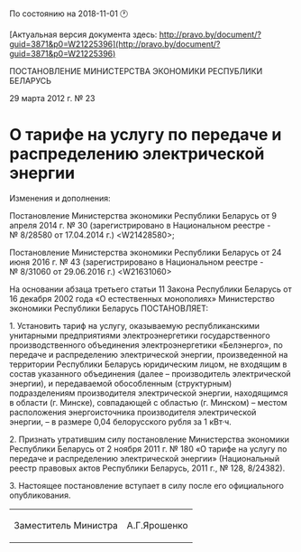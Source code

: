 По состоянию на 2018-11-01 &#x1F550;

[Актуальная версия документа здесь: http://pravo.by/document/?guid=3871&p0=W21225396](http://pravo.by/document/?guid=3871&p0=W21225396)

<p>ПОСТАНОВЛЕНИЕ МИНИСТЕРСТВА ЭКОНОМИКИ РЕСПУБЛИКИ БЕЛАРУСЬ</p>
<p>29 марта 2012 г. № 23</p>
<h1>О тарифе на услугу по передаче и распределению электрической энергии</h1>
<p>Изменения и дополнения:</p>
<p>Постановление Министерства экономики Республики Беларусь от 9 апреля 2014 г. № 30 (зарегистрировано в Национальном реестре - № 8/28580 от 17.04.2014 г.) &lt;W21428580&gt;;</p>
<p>Постановление Министерства экономики Республики Беларусь от 24 июня 2016 г. № 43 (зарегистрировано в Национальном реестре - № 8/31060 от 29.06.2016 г.) &lt;W21631060&gt;</p>
<p></p>
<p>На основании абзаца третьего статьи 11 Закона Республики Беларусь от 16 декабря 2002 года «О естественных монополиях» Министерство экономики Республики Беларусь ПОСТАНОВЛЯЕТ:</p>
<p>1. Установить тариф на услугу, оказываемую республиканскими унитарными предприятиями электроэнергетики государственного производственного объединения электроэнергетики «Белэнерго», по передаче и распределению электрической энергии, произведенной на территории Республики Беларусь юридическим лицом, не входящим в состав указанного объединения (далее – производитель электрической энергии), и передаваемой обособленным (структурным) подразделениям производителя электрической энергии, находящимся в области (г. Минске), совпадающей с областью (г. Минском) – местом расположения энергоисточника производителя электрической энергии, – в размере 0,04 белорусского рубля за 1 кВт·ч.</p>
<p>2. Признать утратившим силу постановление Министерства экономики Республики Беларусь от 2 ноября 2011 г. № 180 «О тарифе на услугу по передаче и распределению электрической энергии» (Национальный реестр правовых актов Республики Беларусь, 2011 г., № 128, 8/24382).</p>
<p>3. Настоящее постановление вступает в силу после его официального опубликования.</p>
<p></p>
<table><tr>
<td><p>Заместитель Министра</p></td>
<td><p>А.Г.Ярошенко</p></td>
</tr></table>
<p></p>